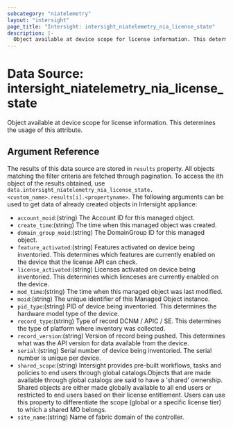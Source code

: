```yaml
---
subcategory: "niatelemetry"
layout: "intersight"
page_title: "Intersight: intersight_niatelemetry_nia_license_state"
description: |-
  Object available at device scope for license information. This determines the usage of this attribute.
---
```


# Data Source: intersight_niatelemetry_nia_license_state
Object available at device scope for license information. This determines the usage of this attribute.
## Argument Reference
The results of this data source are stored in `results` property.
All objects matching the filter criteria are fetched through pagination.
To access the ith object of the results obtained, use `data.intersight_niatelemetry_nia_license_state.<custom_name>.results[i].<propertyname>`.
The following arguments can be used to get data of already created objects in Intersight appliance:
* `account_moid`:(string) The Account ID for this managed object. 
* `create_time`:(string) The time when this managed object was created. 
* `domain_group_moid`:(string) The DomainGroup ID for this managed object. 
* `feature_activated`:(string) Features activated on device being inventoried. This determines which features are currently enabled on the device that the license API can check. 
* `license_activated`:(string) Licenses activated on device being inventoried. This determines which lienceses are currently enabled on the device. 
* `mod_time`:(string) The time when this managed object was last modified. 
* `moid`:(string) The unique identifier of this Managed Object instance. 
* `pid_type`:(string) PID of device being inventoried. This determines the hardware model type of the device. 
* `record_type`:(string) Type of record DCNM / APIC / SE. This determines the type of platform where inventory was collected. 
* `record_version`:(string) Version of record being pushed. This determines what was the API version for data available from the device. 
* `serial`:(string) Serial number of device being inventoried. The serial number is unique per device. 
* `shared_scope`:(string) Intersight provides pre-built workflows, tasks and policies to end users through global catalogs.Objects that are made available through global catalogs are said to have a 'shared' ownership. Shared objects are either made globally available to all end users or restricted to end users based on their license entitlement. Users can use this property to differentiate the scope (global or a specific license tier) to which a shared MO belongs. 
* `site_name`:(string) Name of fabric domain of the controller. 
 